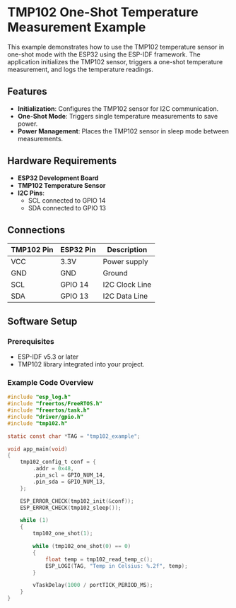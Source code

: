# TMP102 One-Shot Temperature Measurement Example

This example demonstrates how to use the TMP102 temperature sensor in one-shot mode with the ESP32 using the ESP-IDF framework. The application initializes the TMP102 sensor, triggers a one-shot temperature measurement, and logs the temperature readings.

## Features

- **Initialization**: Configures the TMP102 sensor for I2C communication.
- **One-Shot Mode**: Triggers single temperature measurements to save power.
- **Power Management**: Places the TMP102 sensor in sleep mode between measurements.

## Hardware Requirements

- **ESP32 Development Board**
- **TMP102 Temperature Sensor**
- **I2C Pins**:
  - SCL connected to GPIO 14
  - SDA connected to GPIO 13

## Connections

| TMP102 Pin | ESP32 Pin       | Description          |
|------------|-----------------|----------------------|
| VCC        | 3.3V           | Power supply         |
| GND        | GND            | Ground              |
| SCL        | GPIO 14        | I2C Clock Line       |
| SDA        | GPIO 13        | I2C Data Line        |

## Software Setup

### Prerequisites

- ESP-IDF v5.3 or later
- TMP102 library integrated into your project.

### Example Code Overview

```c
#include "esp_log.h"
#include "freertos/FreeRTOS.h"
#include "freertos/task.h"
#include "driver/gpio.h"
#include "tmp102.h"

static const char *TAG = "tmp102_example";

void app_main(void)
{
    tmp102_config_t conf = {
        .addr = 0x48,
        .pin_scl = GPIO_NUM_14,
        .pin_sda = GPIO_NUM_13,
    };

    ESP_ERROR_CHECK(tmp102_init(&conf));
    ESP_ERROR_CHECK(tmp102_sleep());

    while (1)
    {
        tmp102_one_shot(1);

        while (tmp102_one_shot(0) == 0)
        {
            float temp = tmp102_read_temp_c();
            ESP_LOGI(TAG, "Temp in Celsius: %.2f", temp);
        }

        vTaskDelay(1000 / portTICK_PERIOD_MS);
    }
}
